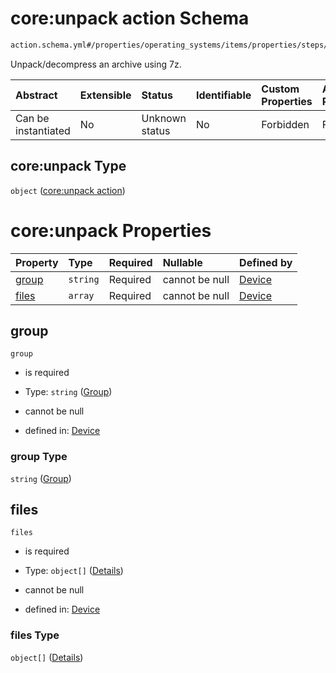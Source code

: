 # core:unpack action Schema

```txt
action.schema.yml#/properties/operating_systems/items/properties/steps/items/properties/actions/items/properties/core:unpack
```

Unpack/decompress an archive using 7z.

| Abstract            | Extensible | Status         | Identifiable | Custom Properties | Additional Properties | Access Restrictions | Defined In                                                          |
| :------------------ | :--------- | :------------- | :----------- | :---------------- | :-------------------- | :------------------ | :------------------------------------------------------------------ |
| Can be instantiated | No         | Unknown status | No           | Forbidden         | Forbidden             | none                | [device.schema.json*](../device.schema.json "open original schema") |

## core:unpack Type

`object` ([core:unpack action](device-properties-operating-systems-operating-system-properties-steps-step-properties-group-step-action-properties-coreunpack-action.md))

# core:unpack Properties

| Property        | Type     | Required | Nullable       | Defined by                                                                                                                                                                                                                                                                                                         |
| :-------------- | :------- | :------- | :------------- | :----------------------------------------------------------------------------------------------------------------------------------------------------------------------------------------------------------------------------------------------------------------------------------------------------------------- |
| [group](#group) | `string` | Required | cannot be null | [Device](device-properties-operating-systems-operating-system-properties-steps-step-properties-group-step-action-properties-coreunpack-action-properties-group.md "action.schema.yml#/properties/operating_systems/items/properties/steps/items/properties/actions/items/properties/core:unpack/properties/group") |
| [files](#files) | `array`  | Required | cannot be null | [Device](device-properties-operating-systems-operating-system-properties-steps-step-properties-group-step-action-properties-coreunpack-action-properties-files.md "action.schema.yml#/properties/operating_systems/items/properties/steps/items/properties/actions/items/properties/core:unpack/properties/files") |

## group



`group`

*   is required

*   Type: `string` ([Group](device-properties-operating-systems-operating-system-properties-steps-step-properties-group-step-action-properties-coreunpack-action-properties-group.md))

*   cannot be null

*   defined in: [Device](device-properties-operating-systems-operating-system-properties-steps-step-properties-group-step-action-properties-coreunpack-action-properties-group.md "action.schema.yml#/properties/operating_systems/items/properties/steps/items/properties/actions/items/properties/core:unpack/properties/group")

### group Type

`string` ([Group](device-properties-operating-systems-operating-system-properties-steps-step-properties-group-step-action-properties-coreunpack-action-properties-group.md))

## files



`files`

*   is required

*   Type: `object[]` ([Details](device-properties-operating-systems-operating-system-properties-steps-step-properties-group-step-action-properties-coreunpack-action-properties-files-items.md))

*   cannot be null

*   defined in: [Device](device-properties-operating-systems-operating-system-properties-steps-step-properties-group-step-action-properties-coreunpack-action-properties-files.md "action.schema.yml#/properties/operating_systems/items/properties/steps/items/properties/actions/items/properties/core:unpack/properties/files")

### files Type

`object[]` ([Details](device-properties-operating-systems-operating-system-properties-steps-step-properties-group-step-action-properties-coreunpack-action-properties-files-items.md))
